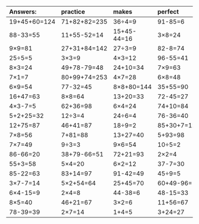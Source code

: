 | Answers: | practice | makes | perfect | ! |
| :--- | :--- | :--- | :--- | :--- |
| 19+45+60=124 | 71+82+82=235 | 36÷4=9 | 91-85=6 | 11+93-5=99 | 
| 88-33=55 | 11+55-52=14 | 15+45-44=16 | 3×8=24 | 86+53-21=118 | 
| 9×9=81 | 27+31+84=142 | 27÷3=9 | 82-8=74 | 4×4=16 | 
| 25÷5=5 | 3×3=9 | 4×3=12 | 96-55=41 | 7×8-24=32 | 
| 8×3=24 | 49+78-79=48 | 24+10=34 | 7×9=63 | 93-83=10 | 
| 7×1=7 | 80+99+74=253 | 4×7=28 | 6×8=48 | 19+55+73=147 | 
| 6×9=54 | 77-32=45 | 8×8+80=144 | 35+55=90 | 21÷3=7 | 
| 16+47=63 | 8×8=64 | 13+20=33 | 72-45=27 | 63÷9=7 | 
| 4×3-7=5 | 62+36=98 | 6×4=24 | 74+10=84 | 20+79-88=11 | 
| 5+2+25=32 | 12÷3=4 | 24÷6=4 | 76-36=40 | 29+8-29=8 | 
| 12+75=87 | 46+41=87 | 18÷9=2 | 85+30+7=122 | 16+21+29=66 | 
| 7×8=56 | 7+81=88 | 13+27=40 | 5+93=98 | 6×2-9=3 | 
| 7×7=49 | 9÷3=3 | 9×6=54 | 10÷5=2 | 14÷7=2 | 
| 86-66=20 | 38+79-66=51 | 72+21=93 | 2×2=4 | 5×3=15 | 
| 55+3=58 | 5×4=20 | 6×2=12 | 37-7=30 | 7+82=89 | 
| 85-22=63 | 83+14=97 | 91-42=49 | 45÷9=5 | 6×5=30 | 
| 3×7-7=14 | 5×2+54=64 | 25+45=70 | 60+49-96=13 | 2×6+84=96 | 
| 6×4-15=9 | 2×4=8 | 44-38=6 | 48-15=33 | 8×2=16 | 
| 8×5=40 | 46+21=67 | 3×2=6 | 11+56=67 | 66+21=87 | 
| 78-39=39 | 2×7=14 | 1+4=5 | 3+24=27 | 2×5=10 | 
